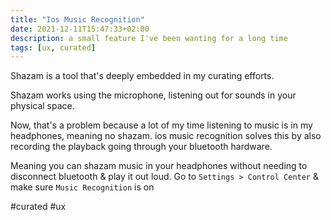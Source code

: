 ```yaml
---
title: "Ios Music Recognition"
date: 2021-12-11T15:47:33+02:00
description: a small feature I've been wanting for a long time
tags: [ux, curated]
---
```



Shazam is a tool that's deeply embedded in my curating efforts.

Shazam works using the microphone, listening out for sounds in your physical space.

Now, that's a problem because a lot of my time listening to music is in my headphones, meaning no shazam. ios music recognition solves this by also recording the playback going through your bluetooth hardware. 

Meaning you can shazam music in your headphones without needing to disconnect bluetooth & play it out loud. 
Go to `Settings > Control Center` & make sure `Music Recognition` is on


#curated #ux